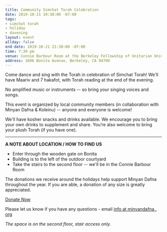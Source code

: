 ```yaml
---
title: Community Simchat Torah Celebration
date: 2019-10-21 19:30:00 -07:00
tags:
- simchat torah
- holiday
- davening
layout: event
allday: false
end-date: 2019-10-21 22:30:00 -07:00
time: 7:30 pm
venue: Connie Barbour Room at the Berkeley Fellowship of Unitarian Universalists
address: 1606 Bonita Avenue, Berkeley, CA 94709
---
```


Come dance and sing with the Torah in celebration of Simchat Torah! We'll have Maariv and 7 hakafot, with Torah reading at the end of the evening.

No amplified music or instruments -- so bring your singing voices and songs.

This event is organized by local community members (in collaboration with Minyan Dafna & Koleinu) -- anyone and everyone is welcome!

We'll have kosher snacks and drinks available. We encourage you to bring your own drinks to supplement and share.
You’re also welcome to bring your plush Torah (if you have one).

----------------------------------------------------------------
**A NOTE ABOUT LOCATION  / HOW TO FIND US**
- Enter through the wooden gate on Bonita
- Building is to the left of the outdoor courtyard
- Take the stairs to the second floor -- we'll be in the Connie Barbour Room

The donations we receive around the holidays help support Minyan Dafna throughout the year. If you are able, a donation of any size is greatly appreciated.

<a href="https://donorbox.org/minyan-dafna" target="_blank" class="btn btn-secondary">Donate Now</a>

Please let us know if you have any questions - email [info at minyandafna . org](mailto:info@minyandafna.org)

_The space is on the second floor, stair access only._
